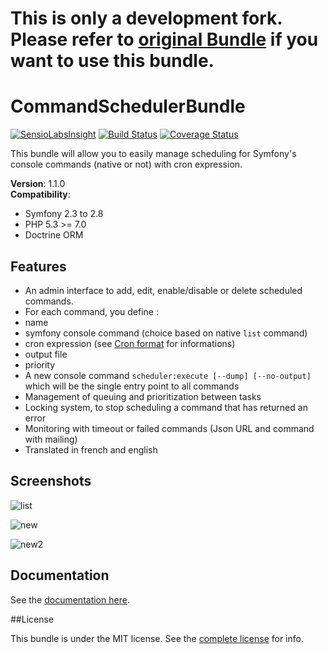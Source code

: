 # This is only a development fork. Please refer to [original Bundle](https://github.com/J-Mose/CommandSchedulerBundle) if you want to use this bundle.

CommandSchedulerBundle
======================

[![SensioLabsInsight](https://insight.sensiolabs.com/projects/8d984140-0e19-4c4f-8b05-605025eebeb5/mini.png)](https://insight.sensiolabs.com/projects/8d984140-0e19-4c4f-8b05-605025eebeb5)
[![Build Status](https://travis-ci.org/homerjsimpson000/CommandSchedulerBundle.svg)](https://travis-ci.org/homerjsimpson000/CommandSchedulerBundle)
[![Coverage Status](https://coveralls.io/repos/homerjsimpson000/CommandSchedulerBundle/badge.svg?branch=master&service=github)](https://coveralls.io/github/homerjsimpson000/CommandSchedulerBundle?branch=master)

This bundle will allow you to easily manage scheduling for Symfony's console commands (native or not) with cron expression.

**Version**: 1.1.0  
**Compatibility**:  
 - Symfony 2.3 to 2.8
 - PHP 5.3 >= 7.0
 - Doctrine ORM

## Features

- An admin interface to add, edit, enable/disable or delete scheduled commands.
- For each command, you define : 
 - name
 - symfony console command (choice based on native `list` command)
 - cron expression (see [Cron format](http://en.wikipedia.org/wiki/Cron#Format) for informations)
 - output file 
 - priority
- A new console command `scheduler:execute [--dump] [--no-output]` which will be the single entry point to all commands
- Management of queuing and prioritization between tasks 
- Locking system, to stop scheduling a command that has returned an error
- Monitoring with timeout or failed commands (Json URL and command with mailing)
- Translated in french and english

## Screenshots
![list](Resources/doc/images/scheduled-list.png)

![new](Resources/doc/images/new-schedule.png)

![new2](Resources/doc/images/command-list.png)

## Documentation

See the [documentation here](Resources/doc/index.md).

##License

This bundle is under the MIT license. See the [complete license](Resources/meta/LICENCE) for info.

